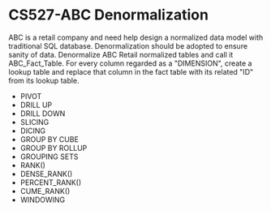 # CS527-ABC Denormalization 
ABC is a retail company and need help design a normalized data model with traditional SQL database. Denormalization should be adopted to ensure sanity of data. Denormalize ABC Retail normalized tables and call it ABC_Fact_Table.
For every column regarded as a "DIMENSION", create a lookup table and replace that column in the fact table with its related "ID" from its lookup table.

- PIVOT
- DRILL UP
- DRILL DOWN
- SLICING
- DICING
- GROUP BY CUBE
- GROUP BY ROLLUP
- GROUPING SETS
- RANK()
- DENSE_RANK()
- PERCENT_RANK()
- CUME_RANK()
- WINDOWING
